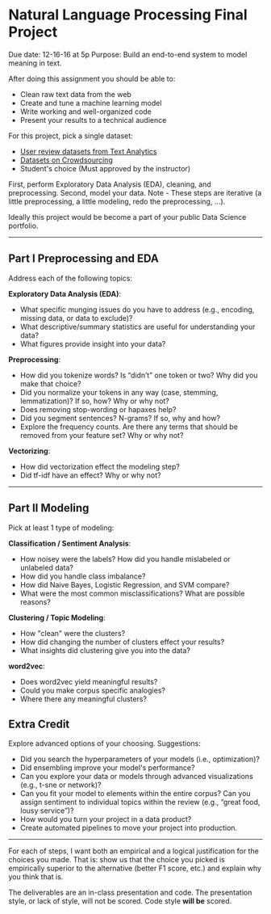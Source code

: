 Natural Language Processing Final Project
===

Due date: 12-16-16 at 5p
Purpose: Build an end-to-end system to model meaning in text.

After doing this assignment you should be able to:

-   Clean raw text data from the web
-   Create and tune a machine learning model
-   Write working and well-organized code
-   Present your results to a technical audience 

For this project, pick a single dataset:

- [User review datasets from Text Analytics](http://www.text-analytics101.com/2011/07/user-review-datasets_20.html) 
- [Datasets on Crowdsourcing](http://dbgroup.cs.tsinghua.edu.cn/ligl/crowddata/)
- Student's choice (Must approved by the instructor)

First, perform Exploratory Data Analysis (EDA), cleaning, and preprocessing. Second, model your data. Note - These steps are iterative (a little preprocessing, a little modeling, redo the preprocessing, ...).

Ideally this project would be become a part of your public Data Science portfolio.  

----
Part I Preprocessing and EDA 
----

Address each of the following topics:

__Exploratory Data Analysis (EDA)__:

- What specific munging issues do you have to address (e.g., encoding, missing data, or data to exclude)?
- What descriptive/summary statistics are useful for understanding your data?
- What figures provide insight into your data?

__Preprocessing__: 

- How did you tokenize words? Is “didn’t” one token or two? Why did you make that choice?
- Did you normalize your tokens in any way (case, stemming, lemmatization)? If so, how? Why or why not?
- Does removing stop-wording or hapaxes help?
- Did you segment sentences? N-grams? If so, why and how?
- Explore the frequency counts. Are there any terms that should be removed from your feature set? Why or why not?

__Vectorizing__:

- How did vectorization effect the modeling step?
- Did tf-idf have an effect? Why or why not?

----
Part II Modeling 
----

Pick at least 1 type of modeling:

__Classification / Sentiment Analysis__:

- How noisey were the labels? How did you handle mislabeled or unlabeled data?
- How did you handle class imbalance?
- How did Naive Bayes, Logistic Regression, and SVM compare?
- What were the most common misclassifications? What are possible reasons?

__Clustering / Topic Modeling__:

- How "clean" were the clusters?
- How did changing the number of clusters effect your results?
- What insights did clustering give you into the data?

__word2vec__:

- Does word2vec yield meaningful results?
- Could you make corpus specific analogies?
- Where there any meaningful clusters?

Extra Credit
---
Explore advanced options of your choosing. Suggestions:  

- Did you search the hyperparameters of your models (i.e., optimization)?  
- Did ensembling improve your model's performance?
- Can you explore your data or models through advanced visualizations (e.g., t-sne or network)?
- Can you fit your model to elements within the entire corpus? Can you assign sentiment to individual topics within the review (e.g., “great food, lousy service”)?   
- How would you turn your project in a data product?
- Create automated pipelines to move your project into production.

----

For each of steps, I want both an empirical and a logical justification for the choices you made. That is: show us that the choice you picked is empirically superior to the alternative (better F1 score, etc.) and explain why you think that is.  

The deliverables are an in-class presentation and code. The presentation style, or lack of style, will not be scored. Code style __will be__ scored. 